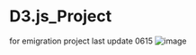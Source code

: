 # D3.js_Project
for emigration project
last update 0615
![image](https://user-images.githubusercontent.com/76477545/122322691-757b0400-cf58-11eb-96f0-c580550bc554.png)
